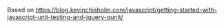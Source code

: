 

Based on https://blog.kevinchisholm.com/javascript/getting-started-with-javascript-unit-testing-and-jquery-qunit/
